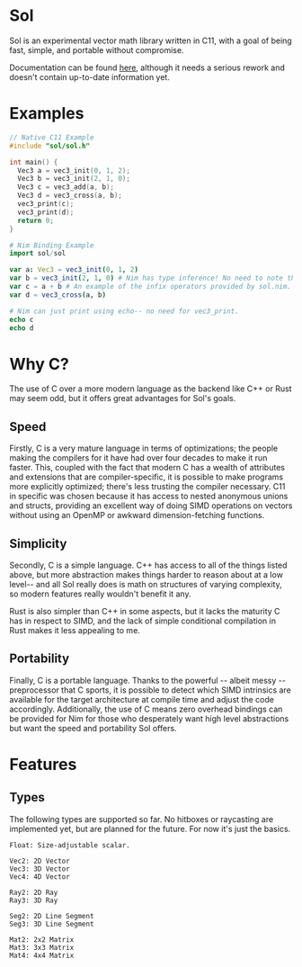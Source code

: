 # Sol
Sol is an experimental vector math library written in C11, with a goal of being fast, simple, and portable without compromise.

Documentation can be found [here](https://davidgarland.gitbooks.io/sol/content/), although it needs a serious rework and doesn't contain up-to-date information yet.

# Examples
```C
// Native C11 Example
#include "sol/sol.h"

int main() {
  Vec3 a = vec3_init(0, 1, 2);
  Vec3 b = vec3_init(2, 1, 0);
  Vec3 c = vec3_add(a, b);
  Vec3 d = vec3_cross(a, b);
  vec3_print(c);
  vec3_print(d);
  return 0;
}
```

```Nim
# Nim Binding Example
import sol/sol

var a: Vec3 = vec3_init(0, 1, 2)
var b = vec3_init(2, 1, 0) # Nim has type inference! No need to note the type.
var c = a + b # An example of the infix operators provided by sol.nim.
var d = vec3_cross(a, b)

# Nim can just print using echo-- no need for vec3_print.
echo c
echo d
```

# Why C?
The use of C over a more modern language as the backend like C++ or Rust may seem odd, but it offers great advantages for Sol's goals.

## Speed
Firstly, C is a very mature language in terms of optimizations; the people making the compilers for it have had over four decades to make it run faster.
This, coupled with the fact that modern C has a wealth of attributes and extensions that are compiler-specific, it is possible to make programs more explicitly optimized; there's less trusting the compiler necessary.
C11 in specific was chosen because it has access to nested anonymous unions and structs, providing an excellent way of doing SIMD operations on vectors without using an OpenMP or awkward dimension-fetching functions.

## Simplicity
Secondly, C is a simple language. C++ has access to all of the things listed above, but more abstraction makes things harder to reason about at a low level--
and all Sol really does is math on structures of varying complexity, so modern features really wouldn't benefit it any.

Rust is also simpler than C++ in some aspects, but it lacks the maturity C has in respect to SIMD, and the lack of simple conditional compilation in Rust makes it less appealing to me.

## Portability
Finally, C is a portable language. Thanks to the powerful -- albeit messy -- preprocessor that C sports, it is possible to detect which SIMD intrinsics are available for the target architecture at compile time and adjust the code accordingly.
Additionally, the use of C means zero overhead bindings can be provided for Nim for those who desperately want high level abstractions but want the speed and portability Sol offers.

# Features

## Types
The following types are supported so far. No hitboxes or raycasting are implemented yet, but are planned for the future. For now it's just the basics.
```
Float: Size-adjustable scalar.

Vec2: 2D Vector
Vec3: 3D Vector
Vec4: 4D Vector

Ray2: 2D Ray
Ray3: 3D Ray

Seg2: 2D Line Segment
Seg3: 3D Line Segment

Mat2: 2x2 Matrix
Mat3: 3x3 Matrix
Mat4: 4x4 Matrix
```
